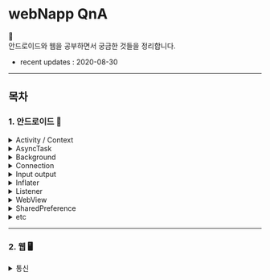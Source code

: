# webNapp QnA

👻 <br>
안드로이드와 웹을 공부하면서 궁금한 것들을 정리합니다.

- recent updates : 2020-08-30

---
## 목차

### 1. 안드로이드 📱

  
  <details>
    <summary> 
        Activity / Context 
    </summary>
  
  * Activity
    - 정의 : 사용자에게 UI가 있는 화면을 제공하는 앱 컴포넌트. <br>
    각 액티비티는 다른 액티비티를 실행할 수 있고, <br>
    새로운 액티비티가 시작되면 시스템은 '백스택'에 담고, 사용자에게 보여준다. <br>
    백스택은 '스택(LIFO)' 매커니즘을 따르며, 사용자가 뒤로가기 버튼을 누를 경우, <br>
    스택의 최상위(top)에 있는 현재 액티비티를 제거(pop and destroy)하고 이전의 액티비티를 시작한다.
    
    - Activity 생명주기(LifeCycle)
    
  <br>  
  * Context
    - 정의 : 
    
  <br>  
  
  [Top of page](#목차)
  </details>

  <details>
    <summary> 
        AsyncTask 
    </summary>
  
  [Top of page](#목차)
  </details>
 
  <details>
    <summary> 
        Background 
    </summary>

    * thread
    * handler
    * message
    * messageQueue
    * looper
    * runnable

  [Top of page](#목차)
  </details>
  
  <details>
    <summary> 
        Connection 
    </summary>

    * URLConnection
    * HttpsURLConnection
    * TrustManager
  
  [Top of page](#목차)
  </details>

  <details>
    <summary> 
        Input output 
    </summary>

    * InputStream 
    * InputStreamReader
  
  [Top of page](#목차)
  </details>
    
    
  <details>
    <summary> 
        Inflater 
    </summary>
  
  [Top of page](#목차)
  </details>
    
  <details>
    <summary> 
        Listener 
    </summary>
  
  [Top of page](#목차)
  </details>
    
  <details>
    <summary> 
        WebView 
    </summary>

    * WebView 
    * Drawer
    
  [Top of page](#목차)
  </details>

  <details>
    <summary> 
        SharedPreference 
    </summary>
  
  [Top of page](#목차)
  </details>
    
  <details>
    <summary> 
        etc 
    </summary>

    * ArrayList<HashMap>
    * static 
    * Callback
    * OncreateOptionsMenu
    
  [Top of page](#목차)
  </details>
    
---

### 2. 웹  🖥

  <details>
    <summary> 
        통신 
    </summary>
  
  [Top of page](#목차)
  </details>




